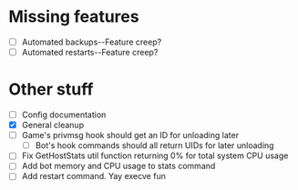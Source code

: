 # Missing features
- [ ] Automated backups--Feature creep?
- [ ] Automated restarts--Feature creep?

# Other stuff
- [ ] Config documentation
- [x] General cleanup
- [ ] Game's privmsg hook should get an ID for unloading later
    - [ ] Bot's hook commands should all return UIDs for later unloading
- [ ] Fix GetHostStats util function returning 0% for total system CPU usage
- [ ] Add bot memory and CPU usage to stats command
- [ ] Add restart command. Yay execve fun
